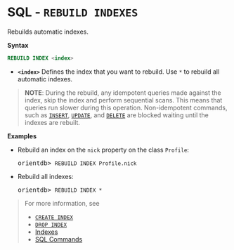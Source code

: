 
# SQL - `REBUILD INDEXES`

Rebuilds automatic indexes.

**Syntax**

```sql
REBUILD INDEX <index>
```

- **`<index>`** Defines the index that you want to rebuild.  Use `*` to rebuild all automatic indexes.

>**NOTE**: During the rebuild, any idempotent queries made against the index, skip the index and perform sequential scans.  This means that queries run slower during this operation.  Non-idempotent commands, such as [`INSERT`](SQL-Insert.md), [`UPDATE`](SQL-Update.md), and [`DELETE`](SQL-Delete.md) are blocked waiting until the indexes are rebuilt.

**Examples**

- Rebuild an index on the `nick` property on the class `Profile`:

  <pre>
  orientdb> <code class='lang-sql userinput'>REBUILD INDEX Profile.nick</code>
  </pre>

- Rebuild all indexes:
  
  <pre>
  orientdb> <code class='lang-sql userinput'>REBUILD INDEX *</code>
  </pre>

>For more information, see
>- [`CREATE INDEX`](SQL-Create-Index.md)
>- [`DROP INDEX`](SQL-Drop-Index.md)
>- [Indexes](../indexing/Indexes.md)
>- [SQL Commands](SQL-Commands.md)

